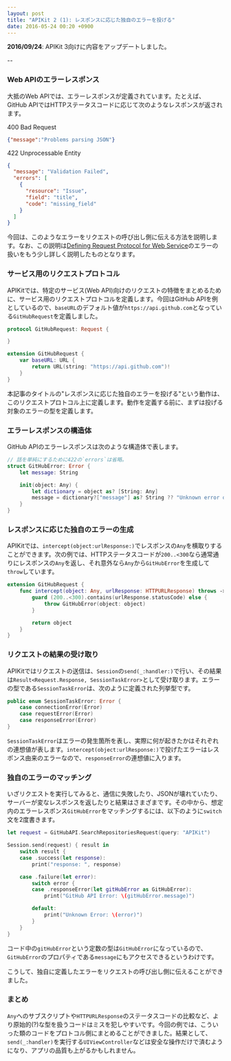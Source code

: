 ```yaml
---
layout: post
title: "APIKit 2 (1): レスポンスに応じた独自のエラーを投げる"
date: 2016-05-24 00:20 +0900
---
```


**2016/09/24**: APIKit 3向けに内容をアップデートしました。

--

### Web APIのエラーレスポンス

大抵のWeb APIでは、エラーレスポンスが定義されています。たとえば、GitHub APIではHTTPステータスコードに応じて次のようなレスポンスが返されます。

400 Bad Request

```json
{"message":"Problems parsing JSON"}
```

422 Unprocessable Entity

```json
{
  "message": "Validation Failed",
  "errors": [
    {
      "resource": "Issue",
      "field": "title",
      "code": "missing_field"
    }
  ]
}
```

今回は、このようなエラーをリクエストの呼び出し側に伝える方法を説明します。なお、この説明は[Defining Request Protocol for Web Service](https://github.com/ishkawa/APIKit/blob/2.0.0/Documentation/DefiningRequestProtocolForWebService.md)のエラーの扱いをもう少し詳しく説明したものとなります。

### サービス用のリクエストプロトコル

APIKitでは、特定のサービス(Web API)向けのリクエストの特徴をまとめるために、サービス用のリクエストプロトコルを定義します。今回はGitHub APIを例としているので、`baseURL`のデフォルト値が`https://api.github.com`となっている`GitHubRequest`を定義しました。

```swift
protocol GitHubRequest: Request {

}

extension GitHubRequest {
    var baseURL: URL {
        return URL(string: "https://api.github.com")!
    }
}
```

本記事のタイトルの"レスポンスに応じた独自のエラーを投げる"という動作は、このリクエストプロトコル上に定義します。動作を定義する前に、まずは投げる対象のエラーの型を定義します。

### エラーレスポンスの構造体

GitHub APIのエラーレスポンスは次のような構造体で表します。

```swift
// 話を単純にするために422の`errors`は省略。
struct GitHubError: Error {
    let message: String

    init(object: Any) {
        let dictionary = object as? [String: Any]
        message = dictionary?["message"] as? String ?? "Unknown error occurred"
    }
}
```

### レスポンスに応じた独自のエラーの生成

APIKitでは、`intercept(object:urlResponse:)`でレスポンスの`Any`を横取りすることができます。次の例では、HTTPステータスコードが`200..<300`なら通常通りにレスポンスの`Any`を返し、それ意外なら`Any`から`GitHubError`を生成して`throw`しています。

```swift
extension GitHubRequest {
    func intercept(object: Any, urlResponse: HTTPURLResponse) throws -> Any {
        guard (200..<300).contains(urlResponse.statusCode) else {
            throw GitHubError(object: object)
        }

        return object
    }
}
```

### リクエストの結果の受け取り

APIKitではリクエストの送信は、`Session`の`send(_:handler:)`で行い、その結果は`Result<Request.Response, SessionTaskError>`として受け取ります。エラーの型である`SessionTaskError`は、次のように定義された列挙型です。

```swift
public enum SessionTaskError: Error {
    case connectionError(Error)
    case requestError(Error)
    case responseError(Error)
}
```

`SessionTaskError`はエラーの発生箇所を表し、実際に何が起きたかはそれぞれの連想値が表します。`intercept(object:urlResponse:)`で投げたエラーはレスポンス由来のエラーなので、`responseError`の連想値に入ります。

### 独自のエラーのマッチング

いざリクエストを実行してみると、通信に失敗したり、JSONが壊れていたり、サーバーが変なレスポンスを返したりと結果はさまざまです。その中から、想定内のエラーレスポンス`GitHubError`をマッチングするには、以下のように`switch`文を2度書きます。

```swift
let request = GitHubAPI.SearchRepositoriesRequest(query: "APIKit")

Session.send(request) { result in
    switch result {
    case .success(let response):
        print("response: ", response)

    case .failure(let error):
        switch error {
        case .responseError(let gitHubError as GitHubError):
            print("GitHub API Error: \(gitHubError.message)")

        default:
            print("Unknown Error: \(error)")
        }
    }
}
```

コード中の`gitHubError`という定数の型は`GitHubError`になっているので、`GitHubError`のプロパティである`message`にもアクセスできるというわけです。

こうして、独自に定義したエラーをリクエストの呼び出し側に伝えることができました。

### まとめ

`Any`へのサブスクリプトや`HTTPURLResponse`のステータスコードの比較など、より原始的(?)な型を扱うコードはミスを犯しやすいです。今回の例では、こういった類のコードをプロトコル側にまとめることができました。結果として、`send(_:handler)`を実行する`UIViewController`などは安全な操作だけで済むようになり、アプリの品質も上がるかもしれません。
